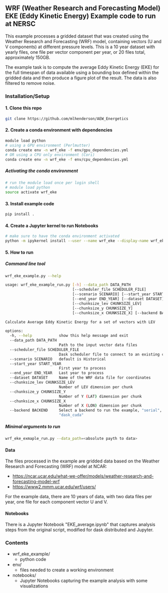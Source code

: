 ## WRF (Weather Research and Forecasting Model) EKE (Eddy Kinetic Energy) Example code to run at NERSC

This example processes a gridded dataset that was created using the 
Weather Research and Forecasting (WRF) model,
containing vectors (U and V components) at different pressure levels.  This is a 10 year dataset
with yearly files, one file per vector component per year, or 20 files total, approximately 150GB.

The example task is to compute the average Eddy Kinetic Energy (EKE) for the full timespan of data available
using a bounding box defined within the gridded data and then produce a figure plot of the result.
The data is also filtered to remove noise.

### Installation/Setup

#### 1. Clone this repo

```bash
git clone https://github.com/mlhenderson/AEW_Energetics
```

#### 2. Create a conda environment with dependencies

```bash
module load python
# using a GPU environment (Perlmutter)
conda create env -n wrf_eke -f env/gpu_dependencies.yml
# OR using a CPU only environment (Cori)
conda create env -n wrf_eke -f env/cpu_dependencies.yml
```

##### Activating the conda environment
```bash
# run the module load once per login shell
# module load python
source activate wrf_eke
```

#### 3. Install example code

```bash
pip install .
```

#### 4. Create a Jupyter kernel to run Notebooks

```bash
# make sure to have the conda environment activated
python -m ipykernel install --user --name wrf_eke --display-name wrf_eke
```

#### 5. How to run

##### Command line tool

```bash
wrf_eke_example.py --help

usage: wrf_eke_example_run.py [-h] --data_path DATA_PATH
                              [--scheduler_file SCHEDULER_FILE]
                              [--scenario SCENARIO] [--start_year START_YEAR]
                              [--end_year END_YEAR] [--dataset DATASET]
                              [--chunksize_lev CHUNKSIZE_LEV]
                              [--chunksize_y CHUNKSIZE_Y]
                              [--chunksize_x CHUNKSIZE_X] [--backend BACKEND]

Calculate Average Eddy Kinetic Energy for a set of vectors with LEV

options:
  -h, --help            show this help message and exit
  --data_path DATA_PATH
                        Path to the input vector data files
  --scheduler_file SCHEDULER_FILE
                        Dask scheduler file to connect to an existing cluster
  --scenario SCENARIO   default is Historical
  --start_year START_YEAR
                        First year to process
  --end_year END_YEAR   Last year to process
  --dataset DATASET     Name of the WRF data file for coordinates
  --chunksize_lev CHUNKSIZE_LEV
                        Number of LEV dimension per chunk
  --chunksize_y CHUNKSIZE_Y
                        Number of Y (LAT) dimension per chunk
  --chunksize_x CHUNKSIZE_X
                        Number of X (LON) dimension per chunk
  --backend BACKEND     Select a backend to run the example, "serial", "dask",
                        "dask_cuda"

```

##### Minimal arguments to run

```bash
wrf_eke_exmaple_run.py --data_path=<absolute payth to data>
```


#### Data

The files processed in the example are gridded data based on the Weather Research and Forecasting (WRF) model at NCAR:
- https://ncar.ucar.edu/what-we-offer/models/weather-research-and-forecasting-model-wrf
- https://www2.mmm.ucar.edu/wrf/users/

For the example data, there are 10 years of data, with two data files per year, one file for each component vector U and V.

#### Notebooks

There is a Jupyter Notebook "EKE_average.ipynb" that captures analysis steps from the original script, modified for dask distributed and Jupyter.

### Contents

- wrf_eke_example/
    - python code
- env/
    - files needed to create a working environment
- notebooks/
    - Jupyter Notebooks capturing the example analysis with some visualizations
